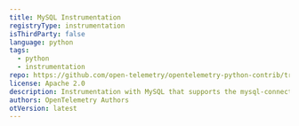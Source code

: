 ```yaml
---
title: MySQL Instrumentation
registryType: instrumentation
isThirdParty: false
language: python
tags:
  - python
  - instrumentation
repo: https://github.com/open-telemetry/opentelemetry-python-contrib/tree/main/instrumentation/opentelemetry-instrumentation-mysql
license: Apache 2.0
description: Instrumentation with MySQL that supports the mysql-connector library.
authors: OpenTelemetry Authors
otVersion: latest
---
```

